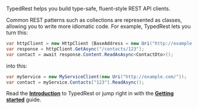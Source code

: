 TypedRest helps you build type-safe, fluent-style REST API clients.

Common REST patterns such as collections are represented as classes, allowing you to write more idiomatic code. For example, TypedRest lets you turn this:

```csharp
var httpClient = new HttpClient {BaseAddress = new Uri("http://example.com/")};
var response = httpClient.GetAsync("/contacts/123");
var contact = await response.Content.ReadAsAsync<ContactDto>();
```

into this:

```csharp
var myService = new MyServiceClient(new Uri("http://example.com/"));
var contact = myService.Contacts["123"].ReadAsync();
```

Read the **[Introduction](introduction.md)** to TypedRest or jump right in with the **[Getting started](getting-started/index.md)** guide.
